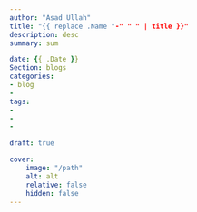 ```yaml
---
author: "Asad Ullah"
title: "{{ replace .Name "-" " " | title }}"
description: desc
summary: sum

date: {{ .Date }}
Section: blogs
categories:
- blog
- 
tags:
- 
- 
- 

draft: true

cover:
    image: "/path"
    alt: alt
    relative: false
    hidden: false
---
```


&nbsp;